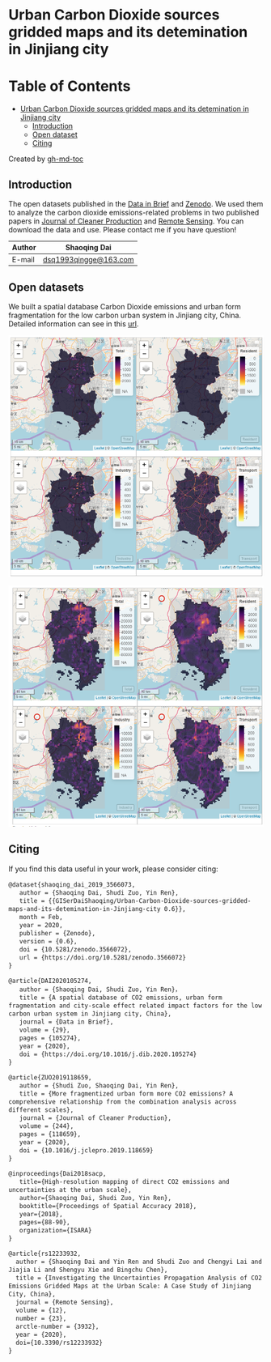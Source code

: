 # Urban Carbon Dioxide sources gridded maps and its detemination in Jinjiang city

Table of Contents
=================

* [Urban Carbon Dioxide sources gridded maps and its detemination in Jinjiang city](#urban-carbon-dioxide-sources-gridded-maps-and-its-detemination-in-jinjiang-city)
  * [Introduction](#introduction)
  * [Open dataset](#open-dataset)
  * [Citing](#citing)

Created by [gh-md-toc](https://github.com/ekalinin/github-markdown-toc.go)


## Introduction

The open datasets published in the [Data in Brief](https://doi.org/10.1016/j.dib.2020.105274) and [Zenodo](https://doi.org/10.5281/zenodo.3566072). We used them to analyze the carbon dioxide emissions-related problems in two published papers in [Journal of Cleaner Production](https://doi.org/10.1016/j.jclepro.2019.118659) and [Remote Sensing](https://www.mdpi.com/2072-4292/12/23/3932). You can download the data and use. Please contact me if you have question!

|Author|Shaoqing Dai|
|---|---|
|E-mail|dsq1993qingge@163.com|

## Open datasets
We built a spatial database Carbon Dioxide emissions and urban form fragmentation for the low carbon urban system in Jinjiang city, China. Detailed information can see in this [url](http://science.gisersqdai.top/DIB/DIBdata.html).

![Carbon Dioxide emissions maps at 30 m](https://github.com/GISerDaiShaoqing/Urban-Carbon-Dioxide-sources-gridded-maps-and-its-detemination-in-Jinjiang-city/blob/master/30m.png)

![Carbon Dioxide emissions maps at 500 m](https://github.com/GISerDaiShaoqing/Urban-Carbon-Dioxide-sources-gridded-maps-and-its-detemination-in-Jinjiang-city/blob/master/500m.png)

## Citing
If you find this data useful in your work, please consider citing:

```
@dataset{shaoqing_dai_2019_3566073,
   author = {Shaoqing Dai, Shudi Zuo, Yin Ren},
   title = {{GISerDaiShaoqing/Urban-Carbon-Dioxide-sources-gridded-maps-and-its-detemination-in-Jinjiang-city 0.6}},
   month = Feb,
   year = 2020,
   publisher = {Zenodo},
   version = {0.6},
   doi = {10.5281/zenodo.3566072},
   url = {https://doi.org/10.5281/zenodo.3566072}
}
```
```
@article{DAI2020105274,
   author = {Shaoqing Dai, Shudi Zuo, Yin Ren}，
   title = {A spatial database of CO2 emissions, urban form fragmentation and city-scale effect related impact factors for the low carbon urban system in Jinjiang city, China},
   journal = {Data in Brief},
   volume = {29},
   pages = {105274},
   year = {2020},
   doi = {https://doi.org/10.1016/j.dib.2020.105274}
}
```
```
@article{ZUO2019118659,  
   author = {Shudi Zuo, Shaoqing Dai, Yin Ren},   
   title = {More fragmentized urban form more CO2 emissions? A comprehensive relationship from the combination analysis across different scales},   
   journal = {Journal of Cleaner Production}, 
   volume = {244},   
   pages = {118659},   
   year = {2020},
   doi = {10.1016/j.jclepro.2019.118659}
}
```
```
@inproceedings{Dai2018sacp,  
   title={High-resolution mapping of direct CO2 emissions and uncertainties at the urban scale},
   author={Shaoqing Dai, Shudi Zuo, Yin Ren},
   booktitle={Proceedings of Spatial Accuracy 2018},
   year={2018},
   pages={88-90},
   organization={ISARA}
}
```
```
@article{rs12233932,
  author = {Shaoqing Dai and Yin Ren and Shudi Zuo and Chengyi Lai and Jiajia Li and Shengyu Xie and Bingchu Chen},
  title = {Investigating the Uncertainties Propagation Analysis of CO2 Emissions Gridded Maps at the Urban Scale: A Case Study of Jinjiang City, China},
  journal = {Remote Sensing},
  volume = {12},
  number = {23},
  arctle-number = {3932},
  year = {2020},
  doi={10.3390/rs12233932}
}
```